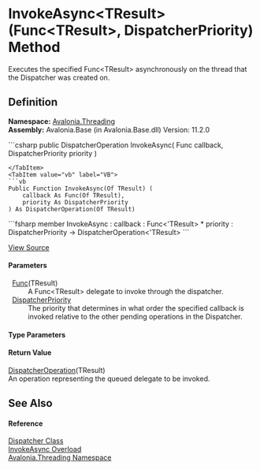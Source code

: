 # InvokeAsync&lt;TResult&gt;(Func&lt;TResult&gt;, DispatcherPriority) Method


Executes the specified Func&lt;TResult&gt; asynchronously on the thread that the Dispatcher was created on.



## Definition
**Namespace:** <a href="N_Avalonia_Threading">Avalonia.Threading</a>  
**Assembly:** Avalonia.Base (in Avalonia.Base.dll) Version: 11.2.0

<Tabs groupId="api-code-preview">
<TabItem value="csharp" label="C#">
```csharp
public DispatcherOperation<TResult> InvokeAsync<TResult>(
	Func<TResult> callback,
	DispatcherPriority priority
)

```
</TabItem>
<TabItem value="vb" label="VB">
```vb
Public Function InvokeAsync(Of TResult) ( 
	callback As Func(Of TResult),
	priority As DispatcherPriority
) As DispatcherOperation(Of TResult)
```
</TabItem>
<TabItem value="fsharp" label="F#">
```fsharp
member InvokeAsync : 
        callback : Func<'TResult> * 
        priority : DispatcherPriority -> DispatcherOperation<'TResult> 
```
</TabItem>
</Tabs>



<a href="https://github.com/AvaloniaUI/Avalonia/tree/master/src/Avalonia.Base/Threading/Dispatcher.Invoke.cs#L358" title="View the source code">View Source</a>



#### Parameters
<dl><dt>  <a href="https://learn.microsoft.com/dotnet/api/system.func-1" target="_blank" rel="noopener noreferrer">Func</a>(TResult)</dt><dd>A Func&lt;TResult&gt; delegate to invoke through the dispatcher.</dd><dt>  <a href="T_Avalonia_Threading_DispatcherPriority">DispatcherPriority</a></dt><dd>The priority that determines in what order the specified callback is invoked relative to the other pending operations in the Dispatcher.</dd></dl>

#### Type Parameters
<dl><dt /><dd /></dl>

#### Return Value
<a href="T_Avalonia_Threading_DispatcherOperation_1">DispatcherOperation</a>(TResult)  
An operation representing the queued delegate to be invoked.

## See Also


#### Reference
<a href="T_Avalonia_Threading_Dispatcher">Dispatcher Class</a>  
<a href="Overload_Avalonia_Threading_Dispatcher_InvokeAsync">InvokeAsync Overload</a>  
<a href="N_Avalonia_Threading">Avalonia.Threading Namespace</a>  

